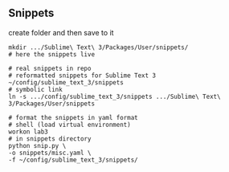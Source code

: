 ## Snippets 

create folder and then save to it 

	mkdir .../Sublime\ Text\ 3/Packages/User/snippets/
    # here the snippets live

    # real snippets in repo
    # reformatted snippets for Sublime Text 3
    ~/config/sublime_text_3/snippets
    # symbolic link
    ln -s .../config/sublime_text_3/snippets .../Sublime\ Text\ 3/Packages/User/snippets

    # format the snippets in yaml format
    # shell (load virtual environment)
    workon lab3
    # in snippets directory
    python snip.py \
    -o snippets/misc.yaml \
    -f ~/config/sublime_text_3/snippets/
